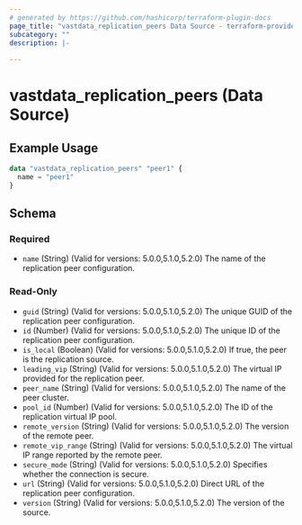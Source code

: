 ```yaml
---
# generated by https://github.com/hashicorp/terraform-plugin-docs
page_title: "vastdata_replication_peers Data Source - terraform-provider-vastdata"
subcategory: ""
description: |-
  
---
```


# vastdata_replication_peers (Data Source)



## Example Usage

```terraform
data "vastdata_replication_peers" "peer1" {
  name = "peer1"
}
```

<!-- schema generated by tfplugindocs -->
## Schema

### Required

- `name` (String) (Valid for versions: 5.0.0,5.1.0,5.2.0) The name of the replication peer configuration.

### Read-Only

- `guid` (String) (Valid for versions: 5.0.0,5.1.0,5.2.0) The unique GUID of the replication peer configuration.
- `id` (Number) (Valid for versions: 5.0.0,5.1.0,5.2.0) The unique ID of the replication peer configuration.
- `is_local` (Boolean) (Valid for versions: 5.0.0,5.1.0,5.2.0) If true, the peer is the replication source.
- `leading_vip` (String) (Valid for versions: 5.0.0,5.1.0,5.2.0) The virtual IP provided for the replication peer.
- `peer_name` (String) (Valid for versions: 5.0.0,5.1.0,5.2.0)  The name of the peer cluster.
- `pool_id` (Number) (Valid for versions: 5.0.0,5.1.0,5.2.0) The ID of the replication virtual IP pool.
- `remote_version` (String) (Valid for versions: 5.0.0,5.1.0,5.2.0) The version of the remote peer.
- `remote_vip_range` (String) (Valid for versions: 5.0.0,5.1.0,5.2.0) The virtual IP range reported by the remote peer.
- `secure_mode` (String) (Valid for versions: 5.0.0,5.1.0,5.2.0) Specifies whether the connection is secure.
- `url` (String) (Valid for versions: 5.0.0,5.1.0,5.2.0) Direct URL of the replication peer configuration.
- `version` (String) (Valid for versions: 5.0.0,5.1.0,5.2.0) The version of the source.
